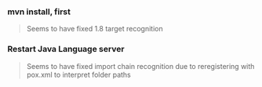 ### mvn install, first

> Seems to have fixed 1.8 target recognition

### Restart Java Language server

> Seems to have fixed import chain recognition due to reregistering with pox.xml to interpret folder paths
